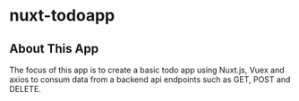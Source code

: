# nuxt-todoapp

## About This App

The focus of this app is to create a basic todo app using Nuxt.js, Vuex and axios to consum data from a backend api endpoints such as GET, POST and DELETE.
